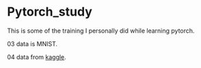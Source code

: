 # Pytorch_study
This is some of the training I personally did while learning pytorch.

03 data is MNIST.

04 data from [kaggle](https://www.kaggle.com/paultimothymooney/chest-xray-pneumonia).
